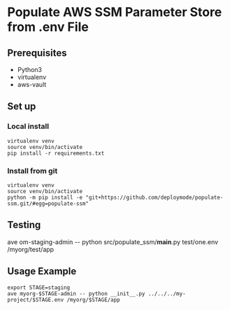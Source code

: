 Populate AWS SSM Parameter Store from .env File
=================================================

## Prerequisites

* Python3
* virtualenv
* aws-vault

## Set up

### Local install

```shell
virtualenv venv
source venv/bin/activate
pip install -r requirements.txt
```

### Install from git

```shell
virtualenv venv
source venv/bin/activate
python -m pip install -e "git+https://github.com/deploymode/populate-ssm.git/#egg=populate-ssm"
```

## Testing

ave om-staging-admin -- python src/populate_ssm/__main__.py test/one.env /myorg/test/app


## Usage Example

```shell
export STAGE=staging
ave myorg-$STAGE-admin -- python __init__.py ../../../my-project/$STAGE.env /myorg/$STAGE/app
```